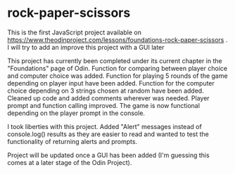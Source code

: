 # rock-paper-scissors
This is the first JavaScript project available on https://www.theodinproject.com/lessons/foundations-rock-paper-scissors .  I will try to add an improve this project with a GUI later


This project has currently been completed under its current chapter in the "Foundations" page of Odin. 
Function for comparing between player choice and computer choice was added.
Function for playing 5 rounds of the game depending on player input have been added.
Function for the computer choice depending on 3 strings chosen at random have been added.
Cleaned up code and added comments wherever was needed.
Player prompt and function calling improved.
The game is now functional depending on the player prompt in the console.

I took liberties with this project. Added "Alert" messages instead of console.log() results as they are easier to read and wanted to test the functionality of returning alerts and prompts.

Project will be updated once a GUI has been added (I'm guessing this comes at a later stage of the Odin Project).